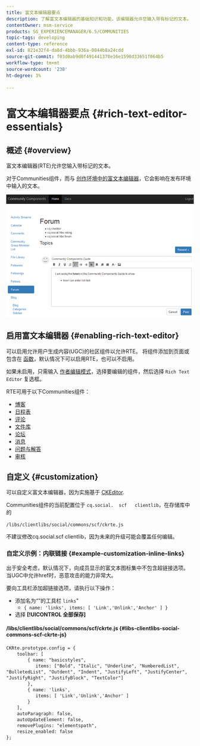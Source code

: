 ```yaml
---
title: 富文本编辑器要点
description: 了解富文本编辑器的基础知识和功能，该编辑器允许您输入带有标记的文本。
contentOwner: msm-service
products: SG_EXPERIENCEMANAGER/6.5/COMMUNITIES
topic-tags: developing
content-type: reference
exl-id: 821e32f4-da8d-4bbb-936a-0844b8a24cdd
source-git-commit: f03d0ab9d0f491441378e16e1590d33651f064b5
workflow-type: tm+mt
source-wordcount: '238'
ht-degree: 3%

---
```


# 富文本编辑器要点 {#rich-text-editor-essentials}

## 概述 {#overview}

富文本编辑器(RTE)允许您输入带标记的文本。

对于Communities组件，而与 [创作环境中的富文本编辑器](../../help/sites-authoring/rich-text-editor.md)，它会影响在发布环境中输入的文本。

![富文本编辑器](assets/rich-text-editor.png)

## 启用富文本编辑器 {#enabling-rich-text-editor}

可以启用允许用户生成内容(UGC)的社区组件以允许RTE。 将组件添加到页面或包含在 [函数](functions.md)，默认情况下可以启用RTE，也可以不启用。

如果未启用，只需输入 [作者编辑模式](sites-console.md#authoring-site-content)，选择要编辑的组件，然后选择 `Rich Text Editor` 复选框。

RTE可用于以下Communities组件：

* [博客](blog-feature.md)
* [日程表](calendar.md)
* [评论](comments.md)
* [文件库](file-library.md)
* [论坛](forum.md)
* [消息](configure-messaging.md)
* [问题与解答](working-with-qna.md)
* [审核](reviews.md)

## 自定义 {#customization}

可以自定义富文本编辑器，因为实施基于 [CKEditor](https://ckeditor.com/).

Communities组件的当前配置位于 `cq.social.  scf   clientlib`，在存储库中的

`/libs/clientlibs/social/commons/scf/ckrte.js`

不建议修改cq.social.scf clientlib，因为未来的升级可能会覆盖任何编辑。

### 自定义示例：内联链接 {#example-customization-inline-links}

出于安全考虑，默认情况下，向成员显示的富文本图标集中不包含超链接选项。 当UGC中允许href时，恶意攻击的能力非常大。

要向工具栏添加超链接选项，请执行以下操作：

* 添加名为“”的工具栏 `links`&quot;
   * `{ name: 'links', items: [ 'Link','Unlink','Anchor' ] }`
* 选择 **[!UICONTROL 全部保存]**

#### /libs/clientlibs/social/commons/scf/ckrte.js {#libs-clientlibs-social-commons-scf-ckrte-js}

```
CKRte.prototype.config = {
    toolbar: [
        { name: "basicstyles",
           items: ["Bold", "Italic", "Underline", "NumberedList", "BulletedList", "Outdent", "Indent", "JustifyLeft", "JustifyCenter", "JustifyRight", "JustifyBlock", "TextColor"]
        },
        { name: 'links',
           items: [ 'Link','Unlink','Anchor' ]
        }
    ],
    autoParagraph: false,
    autoUpdateElement: false,
    removePlugins: "elementspath",
    resize_enabled: false
};
```
